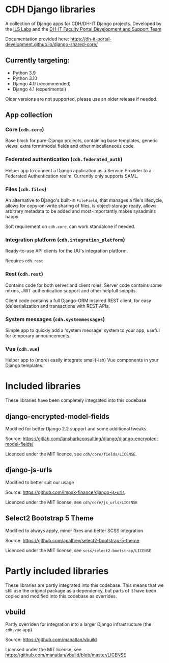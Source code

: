 # CDH Django libraries

A collection of Django apps for CDH/DH-IT Django projects. Developed by the 
[ILS Labs](https://github.com/UiL-OTS-labs) and the 
[DH-IT Faculty Portal Development and Support Team](https://github.com/DH-IT-Portal-Development/django-shared-core)

Documentation provided here: https://dh-it-portal-development.github.io/django-shared-core/

## Currently targeting:
- Python 3.9
- Python 3.10
- Django 4.0 (recommended)
- Django 4.1 (experimental)

Older versions are not supported, please use an older release if needed.

## App collection

### Core (``cdh.core``)

Base block for pure-Django projects, containing base templates, generic views,
extra form/model fields and other miscellaneous code.

### Federated authentication (``cdh.federated_auth``)

Helper app to connect a Django application as a Service Provider to a Federated
Authentication realm. Currently only supports SAML.

### Files (``cdh.files``)

An alternative to Django's built-in `FileField`, that manages a file's 
lifecycle, allows for copy-on-write sharing of files, is object-storage ready,
allows arbitrary metadata to be added and most-importantly makes sysadmins 
happy.

Soft requirement on ``cdh.core``, can work standalone if needed.

### Integration platform (``cdh.integration_platform``)

Ready-to-use API clients for the UU's integration platform.

Requires ``cdh.rest``

### Rest (``cdh.rest``)

Contains code for both server and client roles. Server code contains some mixins,
JWT authentication support and other helpfull snippits.

Client code contains a full Django-ORM inspired REST client, for easy
(de)serialization and transactions with REST APIs.

### System messages (``cdh.systemmessages``)

Simple app to quickly add a 'system message' system to your app, useful for
temporary announcements. 

### Vue (``cdh.vue``)

Helper app to (more) easily integrate small(-ish) Vue components in your Django
templates.

# Included libraries
These libraries have been completely integrated into this codebase

## django-encrypted-model-fields 
Modified for better Django 2.2 support and some additional tweaks.

Source: https://gitlab.com/lansharkconsulting/django/django-encrypted-model-fields/

Licenced under the MIT licence, see `cdh/core/fields/LICENSE`.

## django-js-urls
Modified to better suit our usage

Source: https://github.com/impak-finance/django-js-urls

Licenced under the MIT license, see `cdh/core/js_urls/LICENSE`

## Select2 Bootstrap 5 Theme
Modified to always apply, minor fixes and better SCSS integration

Source: https://github.com/apalfrey/select2-bootstrap-5-theme

Licenced under the MIT license, see `scss/select2-bootstrap/LICENSE`

# Partly included libraries
These libraries are partly integrated into this codebase. 
This means that we still use the original package as a dependency, but parts of it have been copied and 
modified into this codebase as overrides. 

## vbuild
Partly overriden for integration into a larger Django infrastructure (the ``cdh.vue`` app)

Source: https://github.com/manatlan/vbuild

Licensed under the MIT license, see https://github.com/manatlan/vbuild/blob/master/LICENSE
